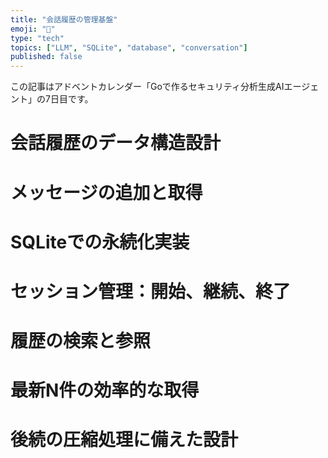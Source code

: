 ```yaml
---
title: "会話履歴の管理基盤"
emoji: "💬"
type: "tech"
topics: ["LLM", "SQLite", "database", "conversation"]
published: false
---
```


この記事はアドベントカレンダー「Goで作るセキュリティ分析生成AIエージェント」の7日目です。

# 会話履歴のデータ構造設計

# メッセージの追加と取得

# SQLiteでの永続化実装

# セッション管理：開始、継続、終了

# 履歴の検索と参照

# 最新N件の効率的な取得

# 後続の圧縮処理に備えた設計
